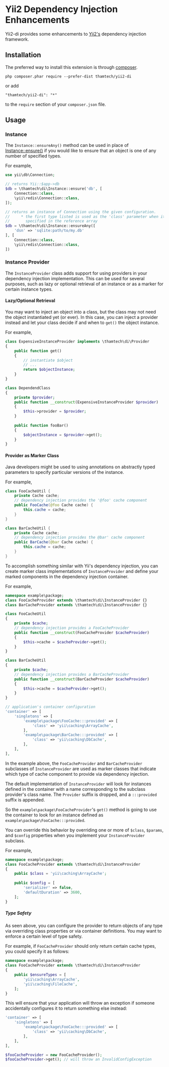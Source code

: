 Yii2 Dependency Injection Enhancements
======================================

Yii2-di provides some enhancements to [Yii2's](http://www.yiiframework.com)
dependency injection framework.


Installation
------------

The preferred way to install this extension is through [composer](http://getcomposer.org/download/).

```
php composer.phar require --prefer-dist thamtech/yii2-di
```

or add

```
"thamtech/yii2-di": "*"
```

to the `require` section of your `composer.json` file.

Usage
-----

### Instance

The `Instance::ensureAny()` method can be used in place of
[Instance::ensure()](https://www.yiiframework.com/doc/api/2.0/yii-di-instance#ensure%28%29-detail)
if you would like to ensure that an object is one of any number of
specified types.

For example,

```php
use yii\db\Connection;

// returns Yii::$app->db
$db = \thamtech\di\Instance::ensure('db', [
    Connection::class,
    \yii\redis\Connection::class,
]);

// returns an instance of Connection using the given configuration.
//     * the first type listed is used as the 'class' parameter when it isn't
//       specified in the reference array
$db = \thamtech\di\Instance::ensureAny([
    'dsn' => 'sqlite:path/to/my.db'
], [
    Connection::class,
    \yii\redis\Connection::class,
])
```

### Instance Provider

The `InstanceProvider` class adds support for using providers in your dependency
injection implementation. This can be used for several purposes, such as
lazy or optional retrieval of an instance or as a marker for certain
instance types.


#### Lazy/Optional Retrieval

You may want to inject an object into a class, but the class may not need
the object instantiated yet (or ever). In this case, you can inject a provider
instead and let your class decide if and when to `get()` the object instance.

For example,

```php
class ExpensiveInstanceProvider implements \thamtech\di\Provider
{
    public function get()
    {
        // instantiate $object
        // ...
        return $objectInstance;
    }
}

class DependendClass
{
    private $provider;
    public function __construct(ExpensiveInstanceProvider $provider)
    {
        $this->provider = $provider;
    }
    
    public function fooBar()
    {
        $objectInstance = $provider->get();
    }
}
```

#### Provider as Marker Class

Java developers might be used to using annotations on abstractly typed
parameters to specify particular versions of the instance.

For example,

```java
class FooCacheUtil {
    private Cache cache;
    // dependency injection provides the '@foo' cache component
    public FooCache(@foo Cache cache) {
        this.cache = cache;
    }
}

class BarCacheUtil {
    private Cache cache;
    // dependency injection provides the @bar' cache component
    public BarCache(@bar Cache cache) {
        this.cache = cache;
    }
}
```

To accomplish something similar with Yii's dependency injection, you can
create marker class implementations of `InstanceProvider` and define your
marked components in the dependency injection container.

For example,

```php
namespace example\package;
class FooCacheProvider extends \thamtech\di\InstanceProvider {}
class BarCacheProvider extends \thamtech\di\InstanceProvider {}

class FooCacheUtil
{
    private $cache;
    // dependency injection provides a FooCacheProvider
    public function __construct(FooCacheProvider $cacheProvider)
    {
        $this->cache = $cacheProvider->get();
    }
}

class BarCacheUtil
{
    private $cache;
    // dependency injection provides a BarCacheProvider
    public function __construct(BarCacheProvider $cacheProvider)
    {
        $this->cache = $cacheProvider->get();
    }
}

// application's container configuration
'container' => [
    'singletons' => [
        'example\package\FooCache:::provided' => [
            'class' => 'yii\caching\ArrayCache',
        ],
        'example\package\BarCache:::provided' => [
            'class' => 'yii\caching\DbCache',
        ],
    ],
],
```

In the example above, the `FooCacheProvider` and `BarCacheProvider`
subclasses of `InstanceProvider` are used as marker classes that indicate
which type of cache component to provide via dependency injection.

The default implementation of `InstanceProvider` will look for
instances defined in the container with a name corresponding to the
subclass provider's class name. The `Provider` suffix is dropped, and
a `:::provided` suffix is appended.

So the `example\package\FooCacheProvider`'s `get()` method is going to use the
container to look for an instance defined as
`example\package\FooCache:::provided`.

You can override this behavior by overriding one or more of `$class`,
`$params`, and `$config` properties when you implement your `InstanceProvider`
subclass.

For example,

```php
namespace example\package;
class FooCacheProvider extends \thamtech\di\InstanceProvider
{
    public $class = 'yii\caching\ArrayCache';
    
    public $config = [
        'serializer' => false,
        'defaultDuration' => 3600,
    ];
}
```

##### Type Safety

As seen above, you can configure the provider to return objects of any
type via overriding class properties or via container definitions. You may
want to enforce a certain level of type safety.

For example, if `FooCacheProvider` should only return certain cache types, you
could specify it as follows:

```php
namespace example\package;
class FooCacheProvider extends \thamtech\di\InstanceProvider
{
    public $ensureTypes = [
        'yii\caching\ArrayCache',
        'yii\caching\FileCache',
    ];
}
```

This will ensure that your application will throw an exception if someone
accidentally configures it to return something else instead:

```php
'container' => [
    'singletons' => [
        'example\package\FooCache:::provided' => [
            'class' => 'yii\caching\DbCache',
        ],
    ],
],

$fooCacheProvider = new FooCacheProvider();
$fooCacheProvider->get(); // will throw an InvalidConfigException
```
